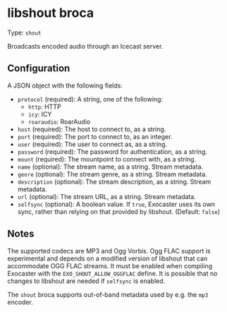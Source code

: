 
# libshout broca

Type: `shout`

Broadcasts encoded audio through an Icecast server.

## Configuration

A JSON object with the following fields:

* `protocol` (required): A string, one of the following:
    * `http`: HTTP
    * `icy`: ICY
    * `roaraudio`: RoarAudio
* `host` (required): The host to connect to, as a string.
* `port` (required): The port to connect to, as an integer.
* `user` (required): The user to connect as, as a string.
* `password` (required): The password for authentication, as a string.
* `mount` (required): The mountpoint to connect with, as a string.
* `name` (optional): The stream name, as a string. Stream metadata.
* `genre` (optional): The stream genre, as a string. Stream metadata.
* `description` (optional): The stream description, as a string.
  Stream metadata.
* `url` (optional): The stream URL, as a string. Stream metadata.
* `selfsync` (optional): A boolean value. If `true`, Exocaster uses its own
  sync, rather than relying on that provided by libshout. (Default: `false`)

## Notes

The supported codecs are MP3 and Ogg Vorbis. Ogg FLAC support is experimental
and depends on a modified version of libshout that can accommodate
OGG FLAC streams. It must be enabled when compiling Exocaster with the
`EXO_SHOUT_ALLOW_OGGFLAC` define. It is possible that no changes to libshout
are needed if `selfsync` is enabled.

The `shout` broca supports out-of-band metadata used by e.g. the `mp3` encoder.
